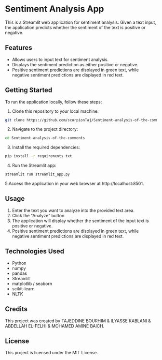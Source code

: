 # Sentiment Analysis App

This is a Streamlit web application for sentiment analysis. Given a text input, the application predicts whether the sentiment of the text is positive or negative.

## Features

- Allows users to input text for sentiment analysis.
- Displays the sentiment prediction as either positive or negative.
- Positive sentiment predictions are displayed in green text, while negative sentiment predictions are displayed in red text.

## Getting Started

To run the application locally, follow these steps:

1. Clone this repository to your local machine:

```bash
git clone https://github.com/scorpionTaj/Sentiment-analysis-of-the-comments.git
```

2. Navigate to the project directory:

```bash
cd Sentiment-analysis-of-the-comments
```

3. Install the required dependencies:

```bash
pip install -r requirements.txt
```

4. Run the Streamlit app:

```bash
streamlit run streamlit_app.py
```

5.Access the application in your web browser at http://localhost:8501.

## Usage

1. Enter the text you want to analyze into the provided text area.
2. Click the "Analyze" button.
3. The application will display whether the sentiment of the input text is positive or negative.
4. Positive sentiment predictions are displayed in green text, while negative sentiment predictions are displayed in red text.

## Technologies Used

- Python
- numpy
- pandas
- Streamlit
- matplotlib / seaborn
- scikit-learn
- NLTK

## Credits

This project was created by TAJEDDINE BOURHIM & ILYASSE KABLANI & ABDELLAH EL-FELHI & MOHAMED AMINE BAICH.

## License

This project is licensed under the MIT License.
